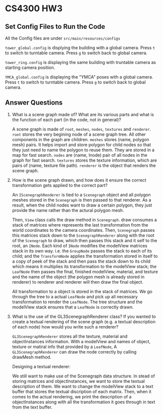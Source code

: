 # CS4300 HW3

## Set Config Files to Run the Code

  All the Config files are under `src/main/resources/configs`

  `tower_global.config` is displying the building with a global camera. Press `t` to switch to turntable camera. Press `g` to switch back to global camera.

  `tower_ring.config` is displaying the same building with truntable camera as starting camera position.

  `YMCA_global.config` is displaying the "YMCA" poses with a global camera. Press `t` to switch to turntable camera. Press `g` to switch back to global camera.

## Answer Questions

1. What is a scene graph made of? What are its various parts and what is the function of each part (in the code, not in general)?

    A scene graph is made of `root`, `meshes`, `nodes`, `textures` and `renderer`. `root` stores the very begining node of a scene graph tree. All other components in the graph are children. `meshes` stores (name, polygon mesh) pairs. It helps import and store polygon for child nodes so that they just need to name the polygon to reuse them. They are stored in a map for fast search. `nodes` are (name, Inode) pair of all nodes in the graph for fast search. `textures` stores the texture information, which are pairs of (name, texture file path). `renderer` is the object that renders the scene graph.

2. How is the scene graph drawn, and how does it ensure the correct transformation gets applied to the correct part?

    An `IScenegraphRenderer` is tied to a `Scenegraph` object and all polygon meshes stored in the `Scenegraph` is then passed to that renderer. As a result, when the child nodes want to draw a certain polygon, they just provide the name rather than the actural polygon mesh.

    Then, `View` class calls the draw method in `Scenegraph`. draw consumes a stack of matrices where represents the last transformation from the world coordinates to the camera coordinates. Then, `Scenegraph` passes this matrices stack down to the `ScenegraphRenderer` along with the root of the `Scenegraph` to draw, which then passes this stack and it self to the root, an `INode`. Each kind of `INode` modifies the modelView matrices stack in its own way. i.e. the `GroupNode` passes the stack to each of its child; and the `TransformNode` applies the transformation stored in itself to a copy of peek of the stack and then pass the stack down to its child which means it multiplies its transformation to the modelView stack; the `LeafNode` then passes the final, finished modelView, material, and texture and the name of the object (the polygon mesh is already stored in renderer) to renderer and renderer will then draw the final object.

    All transformation to a object is stored in the stack of matrices. We go through the tree to a actual `LeafNode` and pick up all necessary transformation to render the `LeafNode`. The tree structure and the modelView stack ensures that a `LeafNode` is correctly drawn.

3. What is the use of the GL3ScenegraphRenderer class? If you wanted to create a textual rendering of the scene graph (e.g. a textual description of each node) how would you write such a renderer?

    `GL3ScenegraphRenderer` stores all the texture, material and objectInstances information. With a modelView and names of object, texture or matiral info that provided by a `LeafNode`, A `GL3ScenegraphRenderer` can draw the node correctly by calling drawMesh method.

    Designing a textual renderer:

      We still want to make use of the Scenegraph data structure. In stead of storing matrices and objectInstances, we want to store the textual description of them. We want to change the modelView stack to a text buffer that stores the textual discription of each matrix. Then, when it comes to the actual rendering, we print the description of a objectInstances along with all the transformation it goes through in text from the text buffer.
